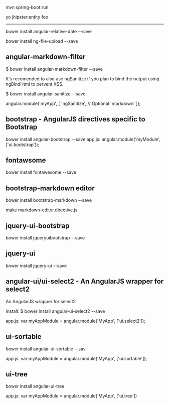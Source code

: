 mvn spring-boot:run

yo jhipster:entity foo

-----

 
 bower install  angular-relative-date --save

 bower install ng-file-upload --save
 
## angular-markdown-filter
 
 $ bower install angular-markdown-filter --save
 
It's recomended to also use ngSanitize if you plan to bind the output using ngBindHtml to pervent XSS.

$ bower install angular-sanitize --save

<script src="bower_components/showdown/compressed/showdown.js"></script>
<script src="bower_components/angular-markdown-filter/markdown.js"></script>
<!-- Optional: -->
<script src="bower_components/angular-sanitize/angular-sanitize.js"></script>
angular.module('myApp', [
  'ngSanitize', // Optional
  'markdown'
]);


## bootstrap - AngularJS directives specific to Bootstrap
bower install angular-bootstrap --save
app.js:
angular.module('myModule', ['ui.bootstrap']);


## fontawsome

bower install fontawesome --save

## bootstrap-markdown editor

bower install bootstrap-markdown --save

make markdown-editor.directive.js


## jquery-ui-bootstrap

bower install jqueryuibootstrap --save

## jquery-ui

bower install jquery-ui --save

## angular-ui/ui-select2 - An AngularJS wrapper for select2
An AngularJS wrapper for select2

Install:
 $ bower install angular-ui-select2 --save

app.js:
 var myAppModule = angular.module('MyApp', ['ui.select2']);
 
## ui-sortable

bower install angular-ui-sortable --sav

app.js:
 var myAppModule = angular.module('MyApp', ['ui.sortable']);
 
## ui-tree

bower install angular-ui-tree

<link rel="stylesheet" href="bower_components/angular-ui-tree/dist/angular-ui-tree.min.css">
<script type="text/javascript" src="bower_components/angular-ui-tree/dist/angular-ui-tree.js"></script>

app.js:
  var myAppModule = angular.module('MyApp', ['ui.tree'])
